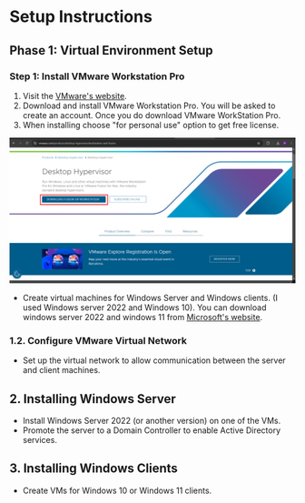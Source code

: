 # Setup Instructions

## Phase 1: Virtual Environment Setup

### Step 1: Install VMware Workstation Pro
1. Visit the [VMware's website](https://www.vmware.com/products/desktop-hypervisor/workstation-and-fusion). 
2. Download and install VMware Workstation Pro. You will be asked to create an account. Once you do download VMware WorkStation Pro.
3. When installing choose "for personal use" option to get free license.

![VMware Download Page](../Images/Screenshots/Vmware_Download_Page.png)

- Create virtual machines for Windows Server and Windows clients. (I used Windows server 2022 and Windows 10). You can download windows server 2022 and windows 11 from [Microsoft's website](https://www.microsoft.com/en-us/evalcenter).
### 1.2. Configure VMware Virtual Network
- Set up the virtual network to allow communication between the server and client machines.

## 2. Installing Windows Server
- Install Windows Server 2022 (or another version) on one of the VMs.
- Promote the server to a Domain Controller to enable Active Directory services.

## 3. Installing Windows Clients
- Create VMs for Windows 10 or Windows 11 clients.
